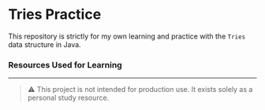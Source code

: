 # Tries Practice

This repository is strictly for my own learning and practice with the `Tries` data structure in Java.

### Resources Used for Learning

---

> ⚠️ This project is not intended for production use. It exists solely as a personal study resource.